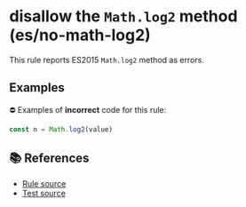 # disallow the `Math.log2` method (es/no-math-log2)

This rule reports ES2015 `Math.log2` method as errors.

## Examples

⛔ Examples of **incorrect** code for this rule:

```js
const n = Math.log2(value)
```

## 📚 References

- [Rule source](../../lib/rules/no-math-log2.js)
- [Test source](../../tests/lib/rules/no-math-log2.js)
